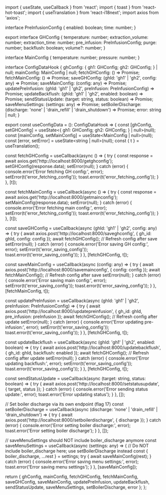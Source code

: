 import { useState, useCallback } from 'react';
import { toast } from 'react-hot-toast';
import { useTranslation } from 'react-i18next';
import axios from 'axios';

interface PreInfusionConfig {
  enabled: boolean;
  time: number;
}

export interface GHConfig {
  temperature: number;
  extraction_volume: number;
  extraction_time: number;
  pre_infusion: PreInfusionConfig;
  purge: number;
  backflush: boolean;
  volume?: number;
}

interface MainConfig {
  temperature: number;
  pressure: number;
}

interface ConfigDataHook {
  ghConfig: { gh1: GHConfig; gh2: GHConfig; } | null;
  mainConfig: MainConfig | null;
  fetchGHConfig: () => Promise<void>;
  fetchMainConfig: () => Promise<void>;
  saveGHConfig: (ghId: 'gh1' | 'gh2', config: any) => Promise<void>;
  saveMainConfig: (config: any) => Promise<void>;
  updatePreInfusion: (ghId: 'gh1' | 'gh2', preInfusion: PreInfusionConfig) => Promise<void>;
  updateBackflush: (ghId: 'gh1' | 'gh2', enabled: boolean) => Promise<void>;
  sendStatusUpdate: (target: string, status: boolean) => Promise<void>;
  saveMenuSettings: (settings: any) => Promise<void>;
  setBoilerDischarge: (discharge: 'none' | 'drain_refill' | 'drain_shutdown') => Promise<void>;
  error: string | null;
}

export const useConfigData = (): ConfigDataHook => {
  const [ghConfig, setGHConfig] = useState<{ gh1: GHConfig; gh2: GHConfig; } | null>(null);
  const [mainConfig, setMainConfig] = useState<MainConfig | null>(null);
  const [error, setError] = useState<string | null>(null);
  const { t } = useTranslation();

  const fetchGHConfig = useCallback(async () => {
    try {
      const response = await axios.get('http://localhost:8000/getghconfig');
      setGHConfig(response.data);
      setError(null);
    } catch (error) {
      console.error('Error fetching GH config:', error);
      setError(t('error_fetching_config'));
      toast.error(t('error_fetching_config'));
    }
  }, [t]);

  const fetchMainConfig = useCallback(async () => {
    try {
      const response = await axios.get('http://localhost:8000/getmainconfig');
      setMainConfig(response.data);
      setError(null);
    } catch (error) {
      console.error('Error fetching main config:', error);
      setError(t('error_fetching_config'));
      toast.error(t('error_fetching_config'));
    }
  }, [t]);

  const saveGHConfig = useCallback(async (ghId: 'gh1' | 'gh2', config: any) => {
    try {
      await axios.post('http://localhost:8000/saveghconfig', {
        gh_id: ghId,
        config: config
      });
      await fetchGHConfig();  // Refresh config after save
      setError(null);
    } catch (error) {
      console.error('Error saving GH config:', error);
      setError(t('error_saving_config'));
      toast.error(t('error_saving_config'));
    }
  }, [fetchGHConfig, t]);

  const saveMainConfig = useCallback(async (config: any) => {
    try {
      await axios.post('http://localhost:8000/savemainconfig', {
        config: config
      });
      await fetchMainConfig();  // Refresh config after save
      setError(null);
    } catch (error) {
      console.error('Error saving main config:', error);
      setError(t('error_saving_config'));
      toast.error(t('error_saving_config'));
    }
  }, [fetchMainConfig, t]);

  const updatePreInfusion = useCallback(async (ghId: 'gh1' | 'gh2', preInfusion: PreInfusionConfig) => {
    try {
      await axios.post('http://localhost:8000/updatepreinfusion', {
        gh_id: ghId,
        pre_infusion: preInfusion
      });
      await fetchGHConfig();  // Refresh config after update
      setError(null);
    } catch (error) {
      console.error('Error updating pre-infusion:', error);
      setError(t('error_saving_config'));
      toast.error(t('error_saving_config'));
    }
  }, [fetchGHConfig, t]);

  const updateBackflush = useCallback(async (ghId: 'gh1' | 'gh2', enabled: boolean) => {
    try {
      await axios.post('http://localhost:8000/updatebackflush', {
        gh_id: ghId,
        backflush: enabled
      });
      await fetchGHConfig();  // Refresh config after update
      setError(null);
    } catch (error) {
      console.error('Error updating backflush:', error);
      setError(t('error_saving_config'));
      toast.error(t('error_saving_config'));
    }
  }, [fetchGHConfig, t]);

  const sendStatusUpdate = useCallback(async (target: string, status: boolean) => {
    try {
      await axios.post('http://localhost:8000/setstatusupdate', {
        target,
        status
      });
    } catch (error) {
      console.error('Error sending status update:', error);
      toast.error('Error updating status');
    }
  }, []);

  // Set boiler discharge via its own endpoint (flag 17)
  const setBoilerDischarge = useCallback(async (discharge: 'none' | 'drain_refill' | 'drain_shutdown') => {
    try {
      await axios.post('http://localhost:8000/setboilerdischarge', { discharge });
    } catch (error) {
      console.error('Error setting boiler discharge:', error);
      toast.error('Error setting boiler discharge');
    }
  }, []);

  // saveMenuSettings should NOT include boiler_discharge anymore
  const saveMenuSettings = useCallback(async (settings: any) => {
    // Do NOT include boiler_discharge here; use setBoilerDischarge instead
    const { boiler_discharge, ...rest } = settings;
    try {
      await saveMainConfig(rest);
    } catch (error) {
      console.error('Error saving menu settings:', error);
      toast.error('Error saving menu settings');
    }
  }, [saveMainConfig]);

  return {
    ghConfig,
    mainConfig,
    fetchGHConfig,
    fetchMainConfig,
    saveGHConfig,
    saveMainConfig,
    updatePreInfusion,
    updateBackflush,
    sendStatusUpdate,
    saveMenuSettings,
    setBoilerDischarge,
    error
  };
}; 
